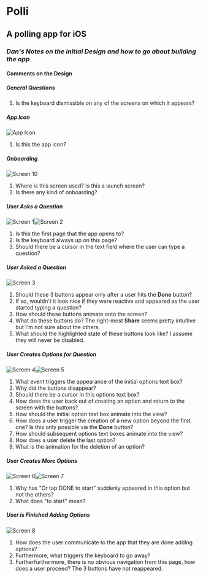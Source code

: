 # Polli 
## A polling app for iOS
### _Dan's Notes on the initial Design and how to go about building the app_

#### Comments on the Design

##### General Questions
1. Is the keyboard dismissible on any of the screens on which it appears?
##### App Icon

![App Icon](https://github.com/danstepanov/Polli/blob/master/Images/icon.png?raw=true)

1. Is this the app icon?

##### Onboarding
![Screen 10](https://github.com/danstepanov/Polli/blob/master/Images/screen%2010.png?raw=true)

1. Where is this screen used? Is this a launch screen?
2. Is there any kind of onboarding? 
##### User Asks a Question
![Screen 1](https://github.com/danstepanov/Polli/blob/master/Images/screen%201.png?raw=true)![Screen 2](https://github.com/danstepanov/Polli/blob/master/Images/screen%202.png?raw=true)

1. Is this the first page that the app opens to?
2. Is the keyboard always up on this page?
3. Should there be a cursor in the text field where the user can type a question?

##### User Asked a Question
![Screen 3](https://github.com/danstepanov/Polli/blob/master/Images/screen%203.png?raw=true)

1. Should these 3 buttons appear only after a user hits the **Done** button?
2. If so, wouldn't it look nice if they were reactive and appeared as the user started typing a question?
3. How should these buttons animate onto the screen?
4. What do these buttons do? The right-most **Share** seems pretty intuitive but I'm not sure about the others.
5. What should the highlighted state of these buttons look like? I assume they will never be disabled.

##### User Creates Options for Question
![Screen 4](https://github.com/danstepanov/Polli/blob/master/Images/screen%204.png?raw=true)![Screen 5](https://github.com/danstepanov/Polli/blob/master/Images/screen%205.png?raw=true)

1. What event triggers the appearance of the initial options text box?
2. Why did the buttons disappear?
3. Should there be a cursor in this options text box?
4. How does the user back out of creating an option and return to the screen with the buttons?
5. How should the initial option text box animate into the view? 
6. How does a user trigger the creation of a new option beyond the first one? Is this only possible via the **Done** button? 
7. How should subsequent options text boxes animate into the view?
8. How does a user delete the last option? 
9. What is the animation for the deletion of an option?

#####  User Creates More Options
![Screen 6](https://github.com/danstepanov/Polli/blob/master/Images/screen%206.png?raw=true)![Screen 7](https://github.com/danstepanov/Polli/blob/master/Images/screen%207.png?raw=true)

1. Why has "Or tap DONE to start" suddenly appeared in this option but not the others?
2. What does "to start" mean?

##### User is Finished Adding Options
![Screen 8](https://github.com/danstepanov/Polli/blob/master/Images/screen%208.png?raw=true)

1. How does the user communicate to the app that they are done adding options?
2. Furthermore, what triggers the keyboard to go away?
3. Furtherfurthermore, there is no obvious navigation from this page, how does a user proceed? The 3 buttons have not reappeared. 
